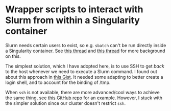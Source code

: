 # Wrapper scripts to interact with Slurm from within a Singularity container

Slurm needs certain users to exist, so e.g. `sbatch` can't be run directly inside a Singularity container.
See [this thread](https://groups.google.com/a/lbl.gov/g/singularity/c/syLcsIWWzdo) and
[this thread](https://groups.google.com/a/lbl.gov/g/singularity/c/cZXAL05-pc4/m/e4NX6D2MAgAJ) for more
background on this.

The simplest solution, which I have adopted here, is to use SSH to get *back* to the host whenever we
need to execute a Slurm command.
I found out about this approach in [this Gist](https://gist.github.com/willirath/2176a9fa792577b269cb393995f43dd).
It needed some adapting to better create a login shell, and to account for the binding of /tmp.

When `ssh` is not available, there are more advanced/cool ways to achieve the same thing,
see [this GitHub repo](https://github.com/ExaESM-WP4/Batch-scheduler-Singularity-bindings) for an example.
However, I stuck with the simpler solution since our cluster doesn't restrict `ssh`.